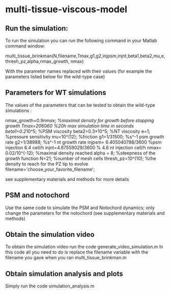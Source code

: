 # multi-tissue-viscous-model

## Run the simulation:
To run the simulation you can run the following command in your Matlab command window:

multi_tissue_brinkman(N,filename,Tmax,g1,g2,injpsm,injnt,beta1,beta2,mu,e,thresh_pz,alpha,nmax_growth, nmax)

With the parameter names replaced with their values (for example the parameters listed below for the wild-type case)

## Parameters for WT simulations 

The values of the parameters that can be tested to obtain the wild-type simulations :

nmax_growth=0.9*nmax;  %maximal density for growth before stopping growth
Tmax=20*60*60 %20h max simulation time in seconds
beta1=0.2*10^5; %PSM viscosity
beta2=0.3*10^5; %NT viscosity
e=1; %pressure sensitivity
mu=10^(12); %friction
g1=1/31500; %s^-1 psm growth rate
g2=1/38988; %s^-1 nt growth rate
injpsm= 6.405040788/3600  %psm injection 6.4 cell/h 
injnt=4.67559029/3600 % 4.6 nt injection cell/h
nmax= 0.02/10^(-12);    %maximal density reached
alpha = 8; %steepness of the growth function 
N=21; %number of mesh cells 
thresh_pz=10^(10); %the density to reach for the PZ tip to evolve
filename='choose_your_favorite_filename';

see supplementary materials and methods for more details

## PSM and notochord
Use the same code to simulate the PSM and Notochord dynamics; only change the parameters for the notochord (see supplementary materials and methods)


## Obtain the simulation video

To obtain the simulation video run the code generate_video_simulation.m 
In this code all you need to do is replace the filename variable with the filename you gave when  you ran multi_tissue_brinkman.m

## Obtain simulation analysis and plots

Simply run the code simulation_analysis.m